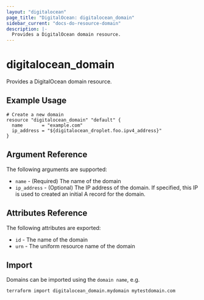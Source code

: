```yaml
---
layout: "digitalocean"
page_title: "DigitalOcean: digitalocean_domain"
sidebar_current: "docs-do-resource-domain"
description: |-
  Provides a DigitalOcean domain resource.
---
```


# digitalocean\_domain

Provides a DigitalOcean domain resource.

## Example Usage

```hcl
# Create a new domain
resource "digitalocean_domain" "default" {
  name       = "example.com"
  ip_address = "${digitalocean_droplet.foo.ipv4_address}"
}
```

## Argument Reference

The following arguments are supported:

* `name` - (Required) The name of the domain
* `ip_address` - (Optional) The IP address of the domain. If specified, this IP
   is used to created an initial A record for the domain.

## Attributes Reference

The following attributes are exported:

* `id` - The name of the domain
* `urn` - The uniform resource name of the domain

## Import

Domains can be imported using the `domain name`, e.g.

```
terraform import digitalocean_domain.mydomain mytestdomain.com
```

